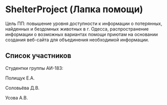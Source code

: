 # ShelterProject (Лапка помощи)

Цель ПП: повышение уровня доступности к информации о потерянных, найденных и бездомных животных в г. Одесса, распространение информации о возможных вариантах помощи приютам  на основании создания веб-сайта для объединения необходимой информации. 


## Список участников

Студентки группы АИ-183: 

Полищук Е.А. 

Соловьёва Д.В.

Усова А.В.
